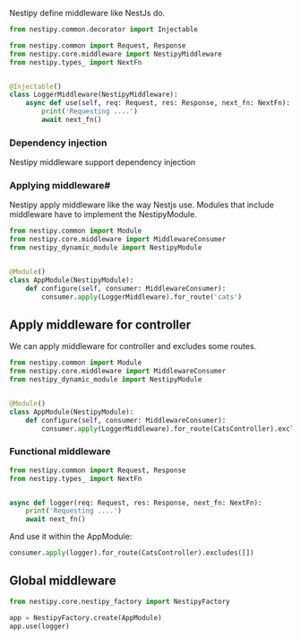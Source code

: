 Nestipy define middleware like NestJs do.

```python
from nestipy.common.decorator import Injectable

from nestipy.common import Request, Response
from nestipy.core.middleware import NestipyMiddleware
from nestipy.types_ import NextFn


@Injectable()
class LoggerMiddleware(NestipyMiddleware):
    async def use(self, req: Request, res: Response, next_fn: NextFn):
        print('Requesting ....')
        await next_fn()
```

### Dependency injection

Nestipy middleware support dependency injection

### Applying middleware#

Nestipy apply middleware like the way Nestjs use. Modules that include middleware have to implement the NestipyModule.

```python title='app_module.py'
from nestipy.common import Module
from nestipy.core.middleware import MiddlewareConsumer
from nestipy_dynamic_module import NestipyModule


@Module()
class AppModule(NestipyModule):
    def configure(self, consumer: MiddlewareConsumer):
        consumer.apply(LoggerMiddleware).for_route('cats')

```

## Apply middleware for controller

We can apply middleware for controller and excludes some routes.

```python title='app_module.py'
from nestipy.common import Module
from nestipy.core.middleware import MiddlewareConsumer
from nestipy_dynamic_module import NestipyModule


@Module()
class AppModule(NestipyModule):
    def configure(self, consumer: MiddlewareConsumer):
        consumer.apply(LoggerMiddleware).for_route(CatsController).excludes([])

```

### Functional middleware

```python
from nestipy.common import Request, Response
from nestipy.types_ import NextFn


async def logger(req: Request, res: Response, next_fn: NextFn):
    print('Requesting ....')
    await next_fn()
```

And use it within the AppModule:

```python
consumer.apply(logger).for_route(CatsController).excludes([])
```

## Global middleware

```python
from nestipy.core.nestipy_factory import NestipyFactory

app = NestipyFactory.create(AppModule)
app.use(logger)
```

